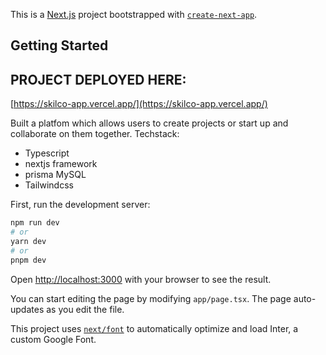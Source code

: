 This is a [Next.js](https://nextjs.org/) project bootstrapped with [`create-next-app`](https://github.com/vercel/next.js/tree/canary/packages/create-next-app).

## Getting Started
## PROJECT DEPLOYED HERE:
[https://skilco-app.vercel.app/](https://skilco-app.vercel.app/)

Built a platfom which allows users to create projects or start up and collaborate on them together. 
Techstack:
- Typescript
- nextjs framework
- prisma MySQL
- Tailwindcss

First, run the development server:

```bash
npm run dev
# or
yarn dev
# or
pnpm dev
```

Open [http://localhost:3000](http://localhost:3000) with your browser to see the result.

You can start editing the page by modifying `app/page.tsx`. The page auto-updates as you edit the file.

This project uses [`next/font`](https://nextjs.org/docs/basic-features/font-optimization) to automatically optimize and load Inter, a custom Google Font.

